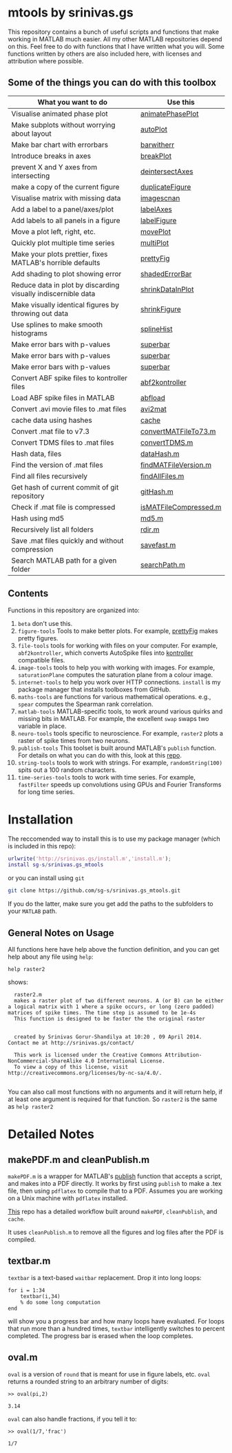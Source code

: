 # mtools by srinivas.gs

This repository contains a bunch of useful scripts and functions that make working in MATLAB much easier. All my other MATLAB repositories depend on this. Feel free to do with functions that I have written what you will. Some functions written by others are also included here, with licenses and attribution where possible. 

## Some of the things you can do with this toolbox

| What you want to do                            | Use this |
| --------------------                           | -------  |
| Visualise animated phase plot                  | [animatePhasePlot](src/figure-tools/animatePhasePlot.m) |
| Make subplots without worrying about layout    | [autoPlot](src/figure-tools/autoPlot.m) | 
| Make bar chart with errorbars | [barwitherr](src/figure-tools/barwitherr.m) |
| Introduce breaks in axes | [breakPlot](src/figure-tools/breakPlot.m) |
| prevent X and Y axes from intersecting | [deintersectAxes](src/figure-tools/deintersectAxes.m) |
| make a copy of the current figure | [duplicateFigure](src/figure-tools/duplicateFigure.m) |
| Visualise matrix with missing data | [imagescnan](src/figure-tools/imagescnan.m) |
| Add a label to a panel/axes/plot | [labelAxes](src/figure-tools/labelAxes.m) |
| Add labels to all panels in a figure | [labelFigure](src/figure-tools/labelFigure.m) |
| Move a plot left, right, etc. | [movePlot](src/figure-tools/movePlot.m) |
| Quickly plot multiple time series | [multiPlot](src/figure-tools/multiPlot.m) |
| Make your plots prettier, fixes MATLAB's horrible defaults | [prettyFig](src/figure-tools/prettyFig.m) |
| Add shading to plot showing error | [shadedErrorBar](src/figure-tools/shadedErrorBar.m) |
| Reduce data in plot by discarding visually indiscernible data  | [shrinkDataInPlot](src/figure-tools/shrinkDataInPlot.m) |
| Make visually identical figures by throwing out data  | [shrinkFigure](src/figure-tools/shrinkFigure.m) |
| Use splines to make smooth histograms | [splineHist](src/figure-tools/splineHist.m) |
| Make error bars with p-values | [superbar](src/figure-tools/superbar.m) |
| Make error bars with p-values | [superbar](src/figure-tools/superbar.m) |
| Make error bars with p-values | [superbar](src/figure-tools/superbar.m) |
| Convert ABF spike files to kontroller files | [abf2kontroller](src/file-tools/abf2kontroller.m) |
| Load ABF spike files in MATLAB | [abfload](src/file-tools/abfload.m) |
| Convert .avi movie files to .mat files | [avi2mat](src/file-tools/avi2mat.m) |
| cache data using hashes | [cache](src/file-tools/cache.m) |
| Convert .mat file to v7.3  | [convertMATFileTo73.m](src/file-tools/convertMATFileTo73.m) |
| Convert TDMS files to .mat files  | [convertTDMS.m](src/file-tools/convertTDMS.m) |
| Hash data, files  | [dataHash.m](src/file-tools/dataHash.m) |
| Find the version of .mat files  | [findMATFileVersion.m](src/file-tools/findMATFileVersion.m) |
| Find all files recursively | [findAllFiles.m](src/file-tools/findAllFiles.m) |
| Get hash of current commit of git repository  | [gitHash.m](src/file-tools/gitHash.m) |
| Check if .mat file is compressed | [isMATFileCompressed.m](src/file-tools/isMATFileCompressed.m) |
| Hash using md5 | [md5.m](src/file-tools/md5.m) |
| Recursively list all folders | [rdir.m](src/file-tools/rdir.m) |
| Save .mat files quickly and without compression | [savefast.m](src/file-tools/savefast.m) |
| Search MATLAB path for a given folder | [searchPath.m](src/file-tools/searchPath.m) |

## Contents

Functions in this repository are organized into:

1. `beta` don't use this. 
2. `figure-tools` Tools to make better plots. For example, [prettyFig](https://github.com/sg-s/srinivas.gs_mtools/blob/master/src/figure-tools/prettyFig.m) makes pretty figures. 
3. `file-tools` tools for working with files on your computer. For example, `abf2kontroller`, which converts AutoSpike files into [kontroller](https://github.com/sg-s/kontroller) compatible files. 
4. `image-tools` tools to help you with working with images. For example, `saturationPlane` computes the saturation plane from a colour image. 
5. `internet-tools` to help you work over HTTP connections. `install` is my package manager that installs toolboxes from GitHub. 
6. `maths-tools` are functions for various mathematical operations. e.g., `spear` computes the Spearman rank correlation. 
7. `matlab-tools` MATLAB-specific tools, to work around various quirks and missing bits in MATLAB. For example, the excellent `swap` swaps two variable in place. 
8. `neuro-tools` tools specific to neuroscience. For example, `raster2` plots a raster of spike times from two neurons. 
9. `publish-tools` This toolset is built around MATLAB's `publish` function. For details on what you can do with this, look at this [repo](https://github.com/sg-s/awesome-matlab-notebook).
10. `string-tools` tools to work with strings. For example, `randomString(100)` spits out a 100 random characters. 
11. `time-series-tools` tools to work with time series. For example, `fastFilter` speeds up convolutions using GPUs and Fourier Transforms for long time series. 

# Installation

The reccomended way to install this is to use my package manager (which is included in this repo): 

```matlab
urlwrite('http://srinivas.gs/install.m','install.m');
install sg-s/srinivas.gs_mtools
```

or you can install using `git`

```bash
git clone https://github.com/sg-s/srinivas.gs_mtools.git
```

If you do the latter, make sure you get add the paths to the subfolders to your `MATLAB` path. 


## General Notes on Usage

All functions here have help above the function definition, and you can get help about any file using `help`:

```
help raster2
```

shows:

```
  raster2.m
  makes a raster plot of two different neurons. A (or B) can be either a logical matrix with 1 where a spike occurs, or long (zero padded) matrices of spike times. The time step is assumed to be 1e-4s
  This function is designed to be faster the the original raster
  
  
  created by Srinivas Gorur-Shandilya at 10:20 , 09 April 2014. Contact me at http://srinivas.gs/contact/
  
  This work is licensed under the Creative Commons Attribution-NonCommercial-ShareAlike 4.0 International License. 
  To view a copy of this license, visit http://creativecommons.org/licenses/by-nc-sa/4.0/.
  
```

You can also call most functions with no arguments and it will return help, if at least one argument is required for that function. So `raster2` is the same as `help raster2`


# Detailed Notes	

## makePDF.m and cleanPublish.m
`makePDF.m` is a wrapper for MATLAB's [publish](http://www.mathworks.com/help/matlab/ref/publish.html) function that accepts a script, and makes into a PDF directly. It works by first using `publish` to make a .tex file, then using `pdflatex` to compile that to a PDF. Assumes you are working on a Unix machine with `pdflatex` installed. 

[This](https://github.com/sg-s/awesome-matlab-notebook) repo has a detailed workflow built around `makePDF`, `cleanPublish`, and `cache`. 

It uses `cleanPublish.m` to remove all the figures and log files after the PDF is compiled. 
	
## textbar.m

`textbar` is a text-based `waitbar` replacement. Drop it into long loops:

```
for i = 1:34
	textbar(i,34)
	% do some long computation
end
```

will show you a progress bar and how many loops have evaluated. For loops that run more than a hundred times, `textbar` intelligently switches to percent completed. The progress bar is erased when the loop completes. 

## oval.m

`oval` is a version of `round` that is meant for use in figure labels, etc. `oval` returns a rounded string to an arbitrary number of digits:

```
>> oval(pi,2)

3.14

```

`oval` can also handle fractions, if you tell it to:

```
>> oval(1/7,'frac')

1/7
```